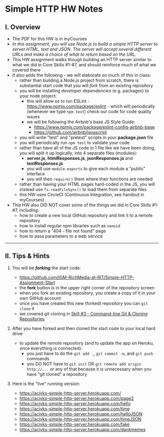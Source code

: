 # Simple HTTP HW Notes

## I. Overview

- The PDF for this HW is in myCourses
- *In this assignment, you will use Node.js to build a simple HTTP server to server HTML, text and JSON. The server will accept several different URLs and make a choice of what to return based on the URL.*
- This HW assignment walks though building an HTTP server similar to what we did in Core Skills #1-#7, and should reinforce much of what we covered there
- It also adds the following - we will elaborate on much of this in class:
  - rather than building a Node.js project from scratch, there is substantial start code that you will *fork* from an existing repository
  - you will be installing *developer dependencies* (e.g. packages) to your node project:
    - this will allow us to run ESLint - https://www.npmjs.com/package/eslint - which will periodically (whenever we type `npm test`) check our code for code quality issues
    - we will be following the Airbnb's base JS Style Guide:
      - https://www.npmjs.com/package/eslint-config-airbnb-base
      - https://github.com/airbnb/javascript
  - you will write "test" and "pretest" scripts in your **package.json** file
  - you will periodically run `npm test` to validate your code
  - rather than have all of the JS code in 1 file like we have been doing, you will split it up logically, into 4 separate files (modules):
    - **server.js**, **htmlResponses.js**, **jsonResponses.js** and **textResponses.js**
    - you will use `module.exports` to give each module a "public" interface
    - you will then `require()` them where their functions are needed
  - rather than having your HTML pages hard-coded in the JS, you will instead use `fs.readFileSync()` to load them from separate files
  - this HW uses CircleCI (Continuous Integration, see handout in myCourses)
- This HW also DID NOT cover some of the things we did in Core Skills #1-#7, including:
  - how to create a new local GitHub repository and link it to a remote repository
  - how to install regular npm libraries such as `nanoid`
  - how to return a "404 - file not found" page
  - how to pass parameters to a web service
     
<hr>

## II. Tips & Hints

1) You will be ***forking*** the start code:

    - https://github.com/IGM-RichMedia-at-RIT/Simple-HTTP-Assignment-Start
    - the **fork** button is in the upper right corner of the repository screen
    - when you fork an existing repository, you create a copy of it in your own GitHub account
    - once you have created this new (forked) repository you can `git clone` it
    - we covered git cloning in [Skill #3 - Command-line Git & Cloning Repositories](../core-skills/3-command-line-git.md)
    
2) After you have forked and then cloned the start code to your local hard drive

    - to update the remote repository (and to update the app on Heroku, once everything is connected):
      - you just have to do the `git add .`, `git commit -m`, and `git push` commands
      - you DO NOT have to `git init` OR `git remote add origin http://...` or any of that because it is unnecessary when you have "git cloned" a repository
    
3) Here is the "live" running version:

    - https://acjvks-simple-http-server.herokuapp.com/
    - https://acjvks-simple-http-server.herokuapp.com/page2
    - https://acjvks-simple-http-server.herokuapp.com/hello
    - https://acjvks-simple-http-server.herokuapp.com/time
    - https://acjvks-simple-http-server.herokuapp.com/helloJSON
    - https://acjvks-simple-http-server.herokuapp.com/timeJSON
    - https://acjvks-simple-http-server.herokuapp.com/fake
    - https://acjvks-simple-http-server.herokuapp.com/dankmemes
    
    
